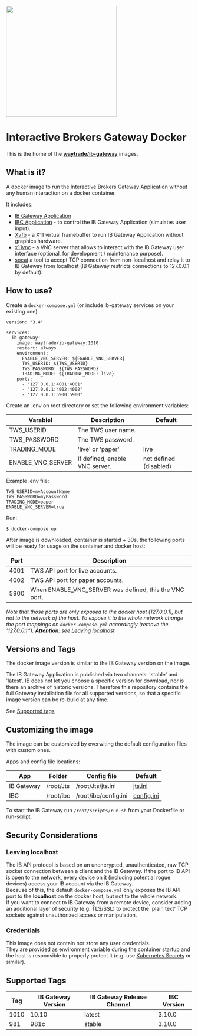 <img src="https://github.com/waytrade/ib-gateway-docker/blob/master/doc/res/logo.png" height="300" />

# Interactive Brokers Gateway Docker

This is the home of the **[waytrade/ib-gateway](https://hub.docker.com/r/waytrade/ib-gateway)** images.

## What is it?

A docker image to run the Interactive Brokers Gateway Application without any human interaction on a docker container.

It includes:
- [IB Gateway Application](https://www.interactivebrokers.com/en/index.php?f=16457)
- [IBC Application](https://github.com/IbcAlpha/IBC) -
to control the IB Gateway Application (simulates user input).
- [Xvfb](https://www.x.org/releases/X11R7.6/doc/man/man1/Xvfb.1.xhtml) -
a X11 virtual framebuffer to run IB Gateway Application without graphics hardware.
- [x11vnc](https://wiki.archlinux.org/title/x11vnc) -
a VNC server that allows to interact with the IB Gateway user interface (optional, for development / maintenance purpose).
- [socat](https://linux.die.net/man/1/socat) a tool to accept TCP connection from non-localhost and relay it to IB Gateway from localhost (IB Gateway restricts connections to 127.0.0.1 by default).

## How to use?

Create a `docker-compose.yml` (or include ib-gateway services on your 
existing one)
```
version: "3.4"

services:
  ib-gateway:
    image: waytrade/ib-gateway:1010
    restart: always
    environment:
      ENABLE_VNC_SERVER: ${ENABLE_VNC_SERVER}
      TWS_USERID: ${TWS_USERID}
      TWS_PASSWORD: ${TWS_PASSWORD}
      TRADING_MODE: ${TRADING_MODE:-live}
    ports:
      - "127.0.0.1:4001:4001"
      - "127.0.0.1:4002:4002"
      - "127.0.0.1:5900:5900"
```

Create an .env on root directory or set the following environment variables:

| Varabiel          | Description                                | Default                |
| ----------------- | ------------------------------------------ | -----------------------|
| TWS_USERID        | The TWS user name.                         |                        |
| TWS_PASSWORD      | The TWS password.                          |                        |
| TRADING_MODE      | 'live' or 'paper'                          | live                   |
| ENABLE_VNC_SERVER | If defined, enable VNC server.             | not defined (disabled) |

Example .env file:
```
TWS_USERID=myAccountName
TWS_PASSWORD=myPassword
TRADING_MODE=paper
ENABLE_VNC_SERVER=true
```

Run:

    $ docker-compose up

After image is downloaded, container is started + 30s, the following ports will be ready for usage on the 
container and docker host:

| Port | Description                                |
| ---- | ------------------------------------------ |
| 4001 | TWS API port for live accounts.            |
| 4002 | TWS API port for paper accounts.           |
| 5900 | When ENABLE_VNC_SERVER was defined, this the VNC port. |

_Note that those ports are only exposed to the docker host (127.0.0.1), 
but not to the network of the host. To expose it to the whole network change the port
mappings on `docker-compose.yml` accordingly (remove the '127.0.0.1:'). 
**Attention**: see [Leaving localhost](#Leaving-localhost)_

## Versions and Tags

The docker image version is similar to the IB Gateway version on the image.

The IB Gateway Application is published via two channels: 'stable' and 'latest'.
IB does not let you choose a specific version for download, nor is there an 
archive of historic versions. Therefore this repository contains the full 
Gateway installation file for all supported versions, so that a specific
image version can be re-build at any time.

See [Supported tags](#Supported-Tags)

## Customizing the image

The image can be customized by overwiting the default configuration files
with custom ones.

Apps and config file locations:

| App |  Folder  | Config file  | Default |
| ---- | -------------------- | ------------ | ------- |
| IB Gateway | /root/Jts | /root/Jts/jts.ini | [jts.ini](https://github.com/waytrade/ib-gateway-docker/blob/master/config/ibgateway/jts.ini) |
| IBC | /root/ibc | /root/ibc/config.ini | [config.ini](https://github.com/waytrade/ib-gateway-docker/blob/master/config/ibc/config.ini) |   

To start the IB Gateway run `/root/scripts/run.sh` from your Dockerfile or
run-script.


## Security Considerations

### Leaving localhost

The IB API protocol is based on an unencrypted, unauthenticated, raw TCP socket 
connection between a client and the IB Gateway. If the port to IB API is open 
to the network, every device on it (including potential rogue devices) access 
your IB account via the IB Gateway.\
Because of this, the default `docker-compose.yml` only exposes the IB API port 
to the **localhost** on the docker host, but not to the whole network. \
If you want to connect to IB Gateway from a remote device, consider adding an 
additional layer of security (e.g. TLS/SSL) to protect the 'plain text' TCP 
sockets against unauthorized access or manipulation.

### Credentials

This image does not contain nor store any user credentials. \
They are provided as environment variable during the container startup and
the host is responsible to properly protect it (e.g. use 
[Kubernetes Secrets](https://kubernetes.io/docs/concepts/configuration/secret/#using-secrets-as-environment-variables) 
or similar).

## Supported Tags

| Tag | IB Gateway Version | IB Gateway Release Channel | IBC Version |
| --- | ------------------ | -------------------------- |------------ |
| 1010 | 10.10             | latest                     | 3.10.0      |
| 981 | 981c               | stable                     | 3.10.0      |
 
